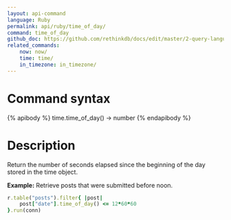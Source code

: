```yaml
---
layout: api-command 
language: Ruby
permalink: api/ruby/time_of_day/
command: time_of_day
github_doc: https://github.com/rethinkdb/docs/edit/master/2-query-language/api/ruby/dates-and-times/time_of_day.md
related_commands:
    now: now/
    time: time/
    in_timezone: in_timezone/
---
```


# Command syntax #

{% apibody %}
time.time_of_day() &rarr; number
{% endapibody %}

# Description #

Return the number of seconds elapsed since the beginning of the day stored in the time object.

__Example:__ Retrieve posts that were submitted before noon.

```rb
r.table("posts").filter{ |post|
    post["date"].time_of_day() <= 12*60*60
}.run(conn)
```
